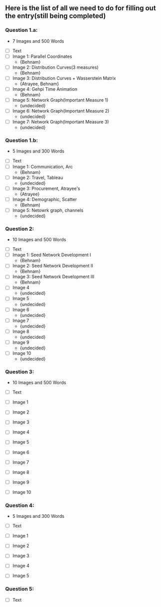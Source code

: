 ## Here is the list of all we need to do for filling out the entry(still being completed)

### Question 1.a:
* 7 Images and 500 Words

- [ ] Text  
- [ ] Image 1:  Parallel Coordinates
  * {Behnam}
- [ ] Image 2:  Distribution Curves(3 measures)
  * {Behnam}
- [ ] Image 3:  Distribution Curves + Wasserstein Matrix
  * {Atrayee, Behnam}
- [ ] Image 4:  Gehpi Time Animation
  * {Behnam}
- [ ] Image 5:  Network Graph(Important Measure 1)
  * {undecided}
- [ ] Image 6:  Network Graph(Important Measure 2)
  * {undecided}
- [ ] Image 7:  Network Graph(Important Measure 3)
  * {undecided}


### Question 1.b:
* 5 Images and 300 Words

- [ ] Text
- [ ] Image 1:  Communication, Arc
  * {Behnam}
- [ ] Image 2:  Travel, Tableau
  * {undecided}
- [ ] Image 3:  Procurement, Atrayee's
  * {Atrayee}
- [ ] Image 4:  Demographic, Scatter
  * {Behnam)
- [ ] Image 5:  Netowrk graph, channels
  * {undecided}


### Question 2:
* 10 Images and 500 Words

- [ ] Text
- [ ] Image 1: Seed Network Development I
  * {Behnam}
- [ ] Image 2: Seed Network Development II
  * {Behnam}
- [ ] Image 3: Seed Network Development III
  * {Behnam}
- [ ] Image 4
  * {undecided}
- [ ] Image 5
  * {undecided}
- [ ] Image 6
  * {undecided}
- [ ] Image 7
  * {undecided}
- [ ] Image 8
  * {undecided}
- [ ] Image 9
  * {undecided}
- [ ] Image 10
  * {undecided}


### Question 3:
* 10 Images and 500 Words

- [ ] Text
- [ ] Image 1
- [ ] Image 2
- [ ] Image 3
- [ ] Image 4
- [ ] Image 5
- [ ] Image 6
- [ ] Image 7
- [ ] Image 8
- [ ] Image 9
- [ ] Image 10


### Question 4:
* 5 Images and 300 Words

- [ ] Text
- [ ] Image 1
- [ ] Image 2
- [ ] Image 3
- [ ] Image 4
- [ ] Image 5


### Question 5:

- [ ] Text
